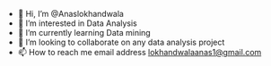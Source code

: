 - 👋 Hi, I’m @Anaslokhandwala
- 👀 I’m interested in Data Analysis
- 🌱 I’m currently learning Data mining
- 💞️ I’m looking to collaborate on any data analysis project
- 📫 How to reach me email address lokhandwalaanas1@gmail.com

<!---
Anaslokhandwala/Anaslokhandwala is a ✨ special ✨ repository because its `README.md` (this file) appears on your GitHub profile.
You can click the Preview link to take a look at your changes.
--->
